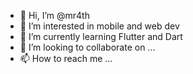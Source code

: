 - 👋 Hi, I’m @mr4th
- 👀 I’m interested in mobile and web dev
- 🌱 I’m currently learning Flutter and Dart
- 💞️ I’m looking to collaborate on ...
- 📫 How to reach me ...

<!---
mr4th/mr4th is a ✨ special ✨ repository because its `README.md` (this file) appears on your GitHub profile.
You can click the Preview link to take a look at your changes.
--->
